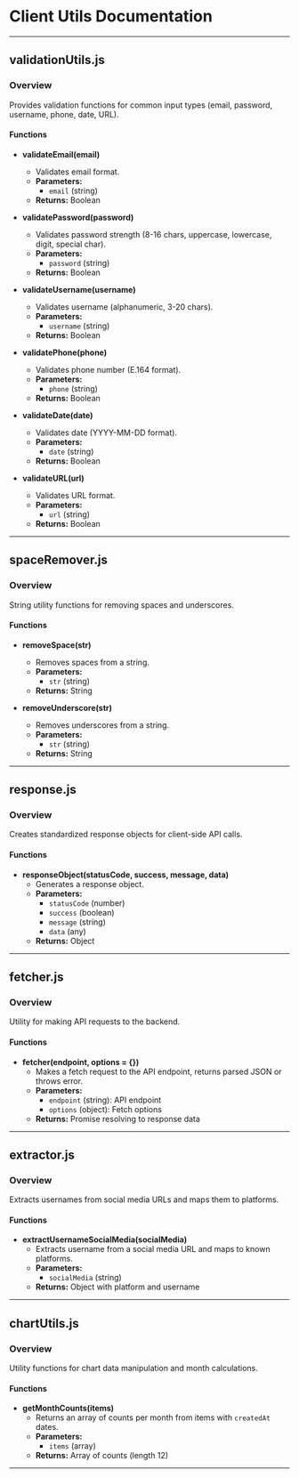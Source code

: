 # Client Utils Documentation

---

## validationUtils.js

### Overview
Provides validation functions for common input types (email, password, username, phone, date, URL).

#### Functions
- **validateEmail(email)**
  - Validates email format.
  - **Parameters:**
    - `email` (string)
  - **Returns:** Boolean

- **validatePassword(password)**
  - Validates password strength (8-16 chars, uppercase, lowercase, digit, special char).
  - **Parameters:**
    - `password` (string)
  - **Returns:** Boolean

- **validateUsername(username)**
  - Validates username (alphanumeric, 3-20 chars).
  - **Parameters:**
    - `username` (string)
  - **Returns:** Boolean

- **validatePhone(phone)**
  - Validates phone number (E.164 format).
  - **Parameters:**
    - `phone` (string)
  - **Returns:** Boolean

- **validateDate(date)**
  - Validates date (YYYY-MM-DD format).
  - **Parameters:**
    - `date` (string)
  - **Returns:** Boolean

- **validateURL(url)**
  - Validates URL format.
  - **Parameters:**
    - `url` (string)
  - **Returns:** Boolean

---

## spaceRemover.js

### Overview
String utility functions for removing spaces and underscores.

#### Functions
- **removeSpace(str)**
  - Removes spaces from a string.
  - **Parameters:**
    - `str` (string)
  - **Returns:** String

- **removeUnderscore(str)**
  - Removes underscores from a string.
  - **Parameters:**
    - `str` (string)
  - **Returns:** String

---

## response.js

### Overview
Creates standardized response objects for client-side API calls.

#### Functions
- **responseObject(statusCode, success, message, data)**
  - Generates a response object.
  - **Parameters:**
    - `statusCode` (number)
    - `success` (boolean)
    - `message` (string)
    - `data` (any)
  - **Returns:** Object

---

## fetcher.js

### Overview
Utility for making API requests to the backend.

#### Functions
- **fetcher(endpoint, options = {})**
  - Makes a fetch request to the API endpoint, returns parsed JSON or throws error.
  - **Parameters:**
    - `endpoint` (string): API endpoint
    - `options` (object): Fetch options
  - **Returns:** Promise resolving to response data

---

## extractor.js

### Overview
Extracts usernames from social media URLs and maps them to platforms.

#### Functions
- **extractUsernameSocialMedia(socialMedia)**
  - Extracts username from a social media URL and maps to known platforms.
  - **Parameters:**
    - `socialMedia` (string)
  - **Returns:** Object with platform and username

---

## chartUtils.js

### Overview
Utility functions for chart data manipulation and month calculations.

#### Functions
- **getMonthCounts(items)**
  - Returns an array of counts per month from items with `createdAt` dates.
  - **Parameters:**
    - `items` (array)
  - **Returns:** Array of counts (length 12)

---
